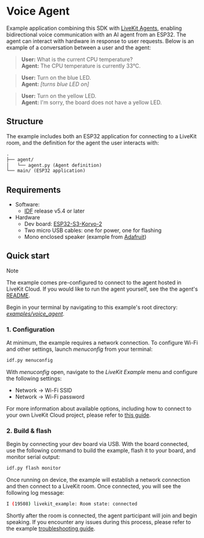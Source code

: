 # Voice Agent

Example application combining this SDK with [LiveKit Agents](https://docs.livekit.io/agents/), enabling bidirectional voice communication with an AI agent from an ESP32. The agent can interact with hardware in response to user requests. Below is an example of a conversation between a user and the agent:

> **User:** What is the current CPU temperature? \
> **Agent:** The CPU temperature is currently 33°C.

> **User:** Turn on the blue LED. \
> **Agent:** *[turns blue LED on]*

> **User:** Turn on the yellow LED. \
> **Agent:** I'm sorry, the board does not have a yellow LED.

## Structure

The example includes both an ESP32 application for connecting to a LiveKit room, and the definition for the agent the user interacts with:
```txt
.
├── agent/
│   └── agent.py (Agent definition)
└── main/ (ESP32 application)
```

## Requirements

- Software:
    - [IDF](https://docs.espressif.com/projects/esp-idf/en/stable/esp32/get-started/index.html) release v5.4 or later
- Hardware
    - Dev board: [ESP32-S3-Korvo-2](https://docs.espressif.com/projects/esp-adf/en/latest/design-guide/dev-boards/user-guide-esp32-s3-korvo-2.html)
    - Two micro USB cables: one for power, one for flashing
    - Mono enclosed speaker (example from [Adafruit](https://www.adafruit.com/product/3351))

## Quick start

> [!NOTE]
> The example comes pre-configured to connect to the agent hosted in
> LiveKit Cloud. If you would like to run the agent yourself, see the the agent's [README](./agent/README.md).

Begin in your terminal by navigating to this example's root directory: *[examples/voice_agent](./examples/voice_agent/)*.

### 1. Configuration

At minimum, the example requires a network connection. To configure Wi-Fi and other settings, launch *menuconfig* from your terminal:
```sh
idf.py menuconfig
```



With *menuconfig* open, navigate to the *LiveKit Example* menu and configure the following settings:

- Network → Wi-Fi SSID
- Network → Wi-Fi password

For more information about available options, including how to connect to your own LiveKit Cloud project, please refer to [this guide](../README.md#configuration).

### 2. Build & flash

Begin by connecting your dev board via USB. With the board connected, use the following command
to build the example, flash it to your board, and monitor serial output:

```sh
idf.py flash monitor
```

Once running on device, the example will establish a network connection and then connect to a LiveKit room. Once connected, you will see the following log message:

```sh
I (19508) livekit_example: Room state: connected
```

Shortly after the room is connected, the agent participant will join and begin speaking. If you encounter any issues during this process, please refer to the example [troubleshooting guide](../README.md/#troubleshooting).
